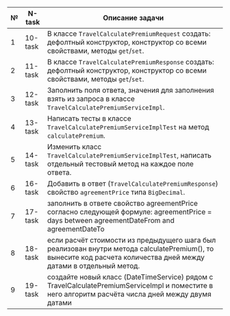 | №  | N-task  | Описание задачи                                                                                                                                                    |
|----|---------|--------------------------------------------------------------------------------------------------------------------------------------------------------------------|
| 1  | 10-task | В классе `TravelCalculatePremiumRequest` создать: дефолтный конструктор, конструктор со всеми свойствами, методы `get`/`set`.                                      |
| 2  | 11-task | В классе `TravelCalculatePremiumResponse` создать: дефолтный конструктор, конструктор со всеми свойствами, методы `get`/`set`.                                     |
| 3  | 12-task | Заполнить поля ответа, значения для заполнения взять из запроса в классе `TravelCalculatePremiumServiceImpl`.                                                      |
| 4  | 13-task | Написать тесты в классе `TravelCalculatePremiumServiceImplTest` на метод `calculatePremium`.                                                                       |
| 5  | 14-task | Изменить класс `TravelCalculatePremiumServiceImplTest`, написать отдельный тестовый метод на каждое поле ответа.                                                   |
| 6  | 16-task | Добавить в ответ (`TravelCalculatePremiumResponse`) свойство `agreementPrice` типа `BigDecimal`.                                                                   |
| 7  | 17-task | заполнить в ответе свойство agreementPrice согласно следующей формуле: agreementPrice = days between agreementDateFrom and agreementDateTo                         |
| 8  | 18-task | если расчёт стоимости из предыдущего шага был реализован внутри метода calculatePremium(), то вынесите код расчета количества дней между датами в отдельный метод. |
| 9  | 19-task | создайте новый класс (DateTimeService) рядом с TravelCalculatePremiumServiceImpl и поместите в него алгоритм расчёта числа дней между двумя датами                 |

